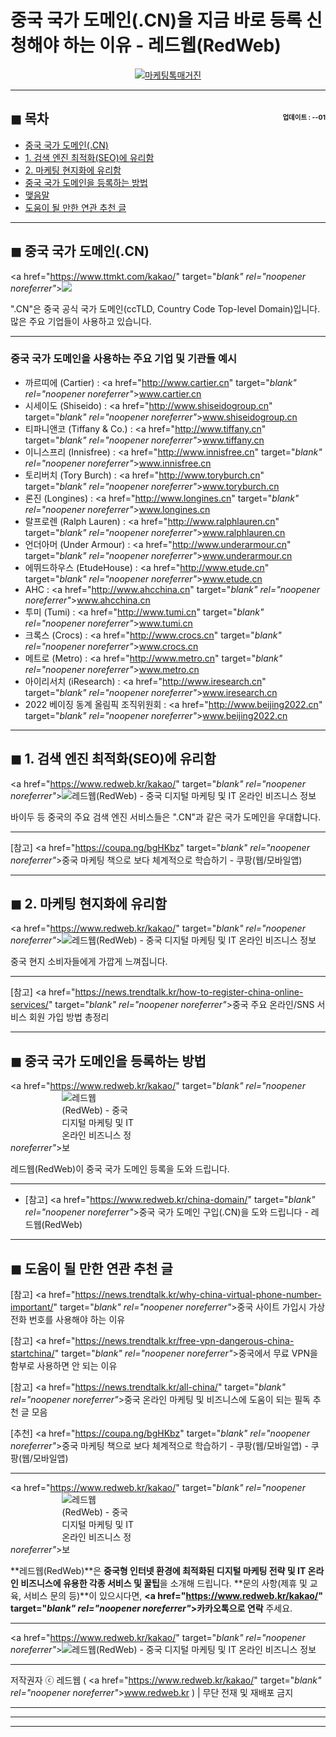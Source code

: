 # 중국 국가 도메인(.CN)을 지금 바로 등록 신청해야 하는 이유 - 레드웹(RedWeb)

<center><a href="https://www.mkttalk.com/kakao/" target="_blank" rel="noopener noreferrer"_><img src="https://hellotblog.files.wordpress.com/2019/04/redweb-china-domain-cn-300x300.png" style="max-width:100%;" alt="마케팅톡매거진"></a></center>

<!-- <a name="index"></a> -->
***
## ◼︎ 목차 <span style="font-size:0.5em; float:right; padding:0.5em 0 0;"><i class="fas fa-clock"></i> 업데이트 : <span class="post-year"></span>-<span class="post-month-digits"></span>-01</span>

- [중국 국가 도메인(.CN)](#index-00)
- [1. 검색 엔진 최적화(SEO)에 유리함](#index-01)
- [2. 마케팅 현지화에 유리함](#index-02)
- [중국 국가 도메인을 등록하는 방법](#index-03)
- [맺음말](#index-epilogue)
- [도움이 될 만한 연관 추천 글](#recommendation)

<!-- <a name="index-00"></a> -->
***
## ◼︎ 중국 국가 도메인(.CN)

<a href="https://www.ttmkt.com/kakao/" target="_blank" rel="noopener noreferrer"_>![](https://hellotblog.files.wordpress.com/2018/10/china-domain-cn-800x400.png)</a>

".CN"은 중국 공식 국가 도메인(ccTLD, Country Code Top-level Domain)입니다. 많은 주요 기업들이 사용하고 있습니다.

***
### 중국 국가 도메인을 사용하는 주요 기업 및 기관들 예시

- 까르띠에 (Cartier) : <a href="http://www.cartier.cn" target="_blank" rel="noopener noreferrer"_>www.cartier.cn</a>
- 시세이도 (Shiseido) : <a href="http://www.shiseidogroup.cn" target="_blank" rel="noopener noreferrer"_>www.shiseidogroup.cn</a>
- 티파니앤코 (Tiffany & Co.) : <a href="http://www.tiffany.cn" target="_blank" rel="noopener noreferrer"_>www.tiffany.cn</a>
- 이니스프리 (Innisfree) : <a href="http://www.innisfree.cn" target="_blank" rel="noopener noreferrer"_>www.innisfree.cn</a>
- 토리버치 (Tory Burch) : <a href="http://www.toryburch.cn" target="_blank" rel="noopener noreferrer"_>www.toryburch.cn</a>
- 론진 (Longines) : <a href="http://www.longines.cn" target="_blank" rel="noopener noreferrer"_>www.longines.cn</a>
- 랄프로렌 (Ralph Lauren) : <a href="http://www.ralphlauren.cn" target="_blank" rel="noopener noreferrer"_>www.ralphlauren.cn</a>
- 언더아머 (Under Armour) : <a href="http://www.underarmour.cn" target="_blank" rel="noopener noreferrer"_>www.underarmour.cn</a>
- 에뛰드하우스 (EtudeHouse) : <a href="http://www.etude.cn" target="_blank" rel="noopener noreferrer"_>www.etude.cn</a>
- AHC : <a href="http://www.ahcchina.cn" target="_blank" rel="noopener noreferrer"_>www.ahcchina.cn</a>
- 투미 (Tumi) : <a href="http://www.tumi.cn" target="_blank" rel="noopener noreferrer"_>www.tumi.cn</a>
- 크록스 (Crocs) : <a href="http://www.crocs.cn" target="_blank" rel="noopener noreferrer"_>www.crocs.cn</a>
- 메트로 (Metro) : <a href="http://www.metro.cn" target="_blank" rel="noopener noreferrer"_>www.metro.cn</a>
- 아이리서치 (iResearch) : <a href="http://www.iresearch.cn" target="_blank" rel="noopener noreferrer"_>www.iresearch.cn</a>
- 2022 베이징 동계 올림픽 조직위원회 : <a href="http://www.beijing2022.cn" target="_blank" rel="noopener noreferrer"_>www.beijing2022.cn</a>

<!-- <a name="index-01"></a> -->
***
## ◼︎ 1. 검색 엔진 최적화(SEO)에 유리함

<a href="https://www.redweb.kr/kakao/" target="_blank" rel="noopener noreferrer"_><img src="https://hellotblog.files.wordpress.com/2019/04/trendtalk-baidu-cover-800.png" alt="레드웹(RedWeb) - 중국 디지털 마케팅 및 IT 온라인 비즈니스 정보"></a>

바이두 등 중국의 주요 검색 엔진 서비스들은 ".CN"과 같은 국가 도메인을 우대합니다.

***
[참고] <a href="https://coupa.ng/bgHKbz" target="_blank" rel="noopener noreferrer"_>중국 마케팅 책으로 보다 체계적으로 학습하기 - 쿠팡(웹/모바일앱)</a>

<!-- <a name="index-02"></a> -->
***
## ◼︎ 2. 마케팅 현지화에 유리함

<a href="https://www.redweb.kr/kakao/" target="_blank" rel="noopener noreferrer"_><img src="https://hellotblog.files.wordpress.com/2019/04/china-web-cover-01-800.png" alt="레드웹(RedWeb) - 중국 디지털 마케팅 및 IT 온라인 비즈니스 정보"></a>

중국 현지 소비자들에게 가깝게 느껴집니다.

***
[참고] <a href="https://news.trendtalk.kr/how-to-register-china-online-services/" target="_blank" rel="noopener noreferrer"_>중국 주요 온라인/SNS 서비스 회원 가입 방법 총정리</a>

<!-- <a name="index-03"></a> -->
***
## ◼︎ 중국 국가 도메인을 등록하는 방법

<a href="https://www.redweb.kr/kakao/" target="_blank" rel="noopener noreferrer"_><img src="https://hellotblog.files.wordpress.com/2019/04/redweb-logo-120x120.png" style="max-width:120px;" alt="레드웹(RedWeb) - 중국 디지털 마케팅 및 IT 온라인 비즈니스 정보"></a>

레드웹(RedWeb)이 중국 국가 도메인 등록을 도와 드립니다.

***
- [참고] <a href="https://www.redweb.kr/china-domain/" target="_blank" rel="noopener noreferrer"_>중국 국가 도메인 구입(.CN)을 도와 드립니다 - 레드웹(RedWeb)</a>

<!-- <a name="recommendation"></a> -->
***
## ◼︎ 도움이 될 만한 연관 추천 글

[참고] <a href="https://news.trendtalk.kr/why-china-virtual-phone-number-important/" target="_blank" rel="noopener noreferrer"_>중국 사이트 가입시 가상 전화 번호를 사용해야 하는 이유</a>

[참고] <a href="https://news.trendtalk.kr/free-vpn-dangerous-china-startchina/" target="_blank" rel="noopener noreferrer"_>중국에서 무료 VPN을 함부로 사용하면 안 되는 이유</a>

[참고] <a href="https://news.trendtalk.kr/all-china/" target="_blank" rel="noopener noreferrer"_>중국 온라인 마케팅 및 비즈니스에 도움이 되는 필독 추천 글 모음</a>

[추천] <a href="https://coupa.ng/bgHKbz" target="_blank" rel="noopener noreferrer"_>중국 마케팅 책으로 보다 체계적으로 학습하기 - 쿠팡(웹/모바일앱) - 쿠팡(웹/모바일앱)</a>

***
<a href="https://www.redweb.kr/kakao/" target="_blank" rel="noopener noreferrer"_><img src="https://hellotblog.files.wordpress.com/2019/04/redweb-logo-120x120.png" style="max-width:120px;" alt="레드웹(RedWeb) - 중국 디지털 마케팅 및 IT 온라인 비즈니스 정보"></a>

**레드웹(RedWeb)**은 **중국형 인터넷 환경에 최적화된 디지털 마케팅 전략 및 IT 온라인 비즈니스에 유용한 각종 서비스 및 꿀팁**을 소개해 드립니다.
**문의 사항(제휴 및 교육, 서비스 문의 등)**이 있으시다면, **<a href="https://www.redweb.kr/kakao/" target="_blank" rel="noopener noreferrer"_>카카오톡</a>으로 연락** 주세요.

***
<a href="https://www.redweb.kr/kakao/" target="_blank" rel="noopener noreferrer"_>![레드웹(RedWeb) - 중국 디지털 마케팅 및 IT 온라인 비즈니스 정보](https://hellotblog.files.wordpress.com/2018/10/redweb-korea-banner-966x200.png)</a>

***
저작권자 ⓒ 레드웹 ( <a href="https://www.redweb.kr/kakao/" target="_blank" rel="noopener noreferrer"_>www.redweb.kr</a> ) | 무단 전재 및 재배포 금지

***
<script type="text/javascript">
  var postdate = new Date();
  var post_y = document.getElementsByClassName("post-year");
  var post_m = document.getElementsByClassName("post-month");
  var post_mm = document.getElementsByClassName("post-month-digits");
  var i;
  for (i = 0; i < post_y.length; i++) {
    post_y[i].innerHTML = postdate.getFullYear();
  }
  for (i = 0; i < post_m.length; i++) {
    post_m[i].innerHTML = postdate.getMonth() + 1;
  }
  for (i = 0; i < post_mm.length; i++) {
    post_mm[i].innerHTML = ("0" + (postdate.getMonth() + 1)).slice(-2);
  }
</script>

***
***
